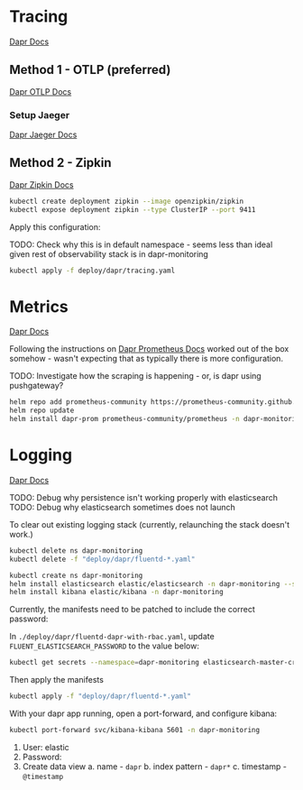 # Tracing
[Dapr Docs](https://docs.dapr.io/operations/observability/tracing/tracing-overview/)

## Method 1 - OTLP (preferred)
[Dapr OTLP Docs](https://docs.dapr.io/operations/observability/tracing/otel-collector/open-telemetry-collector/)

### Setup Jaeger
[Dapr Jaeger Docs](https://docs.dapr.io/operations/observability/tracing/otel-collector/open-telemetry-collector-jaeger/)

## Method 2 - Zipkin
[Dapr Zipkin Docs](https://docs.dapr.io/operations/observability/tracing/zipkin/)

```bash
kubectl create deployment zipkin --image openzipkin/zipkin
kubectl expose deployment zipkin --type ClusterIP --port 9411
```

Apply this configuration:

TODO: Check why this is in default namespace - seems less than ideal given rest of observability stack is in dapr-monitoring

```bash
kubectl apply -f deploy/dapr/tracing.yaml
```

# Metrics
[Dapr Docs](https://docs.dapr.io/operations/observability/metrics/metrics-overview/)

Following the instructions on [Dapr Prometheus Docs](https://docs.dapr.io/operations/observability/metrics/prometheus/) worked out of the box somehow - wasn't expecting that as typically there is more configuration.

TODO: Investigate how the scraping is happening - or, is dapr using pushgateway?

```bash
helm repo add prometheus-community https://prometheus-community.github.io/helm-charts
helm repo update
helm install dapr-prom prometheus-community/prometheus -n dapr-monitoring --set alertmanager.persistence.enabled=false --set pushgateway.persistentVolume.enabled=false --set server.persistentVolume.enabled=false
```

# Logging
[Dapr Docs](https://docs.dapr.io/operations/observability/logging/fluentd/)

TODO: Debug why persistence isn't working properly with elasticsearch
TODO: Debug why elasticsearch sometimes does not launch

To clear out existing logging stack (currently, relaunching the stack doesn't work.)
```bash
kubectl delete ns dapr-monitoring
kubectl delete -f "deploy/dapr/fluentd-*.yaml"
```

```bash
kubectl create ns dapr-monitoring
helm install elasticsearch elastic/elasticsearch -n dapr-monitoring --set replicas=1
helm install kibana elastic/kibana -n dapr-monitoring
```

Currently, the manifests need to be patched to include the correct password:

In `./deploy/dapr/fluentd-dapr-with-rbac.yaml`, update `FLUENT_ELASTICSEARCH_PASSWORD` to the value below:

```bash
kubectl get secrets --namespace=dapr-monitoring elasticsearch-master-credentials -ojsonpath='{.data.password}' | base64 -d
```

Then apply the manifests
```bash
kubectl apply -f "deploy/dapr/fluentd-*.yaml"
```

With your dapr app running, open a port-forward, and configure kibana:

```bash
kubectl port-forward svc/kibana-kibana 5601 -n dapr-monitoring
```

1. User: elastic
2. Password: <value from previous step>
3. Create data view
  a. name - `dapr`
  b. index pattern - `dapr*`
  c. timestamp - `@timestamp`
